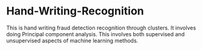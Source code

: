 # Hand-Writing-Recognition

This is hand writing fraud detection recognition through clusters. It involves doing Principal component analysis. This involves both supervised and unsupervised aspects of machine learning methods.
